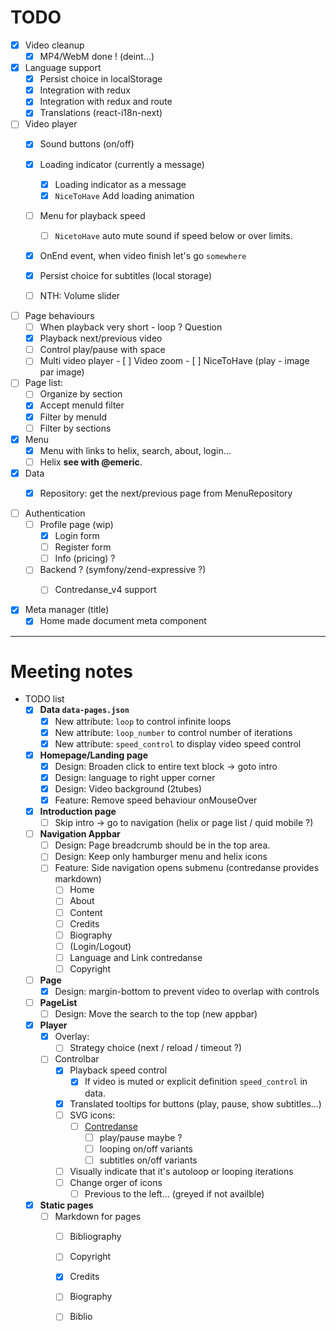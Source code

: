 # TODO

- [X] Video cleanup
  - [X] MP4/WebM done ! (deint...)

- [X] Language support 
  - [X] Persist choice in localStorage
  - [X] Integration with redux
  - [X] Integration with redux and route
  - [X] Translations (react-i18n-next)
  
- [ ] Video player
  - [x] Sound buttons (on/off)
  - [x] Loading indicator (currently a message)
    - [x] Loading indicator as a message
    - [x] `NiceToHave` Add loading animation 
  - [ ] Menu for playback speed
    - [ ] `NicetoHave` auto mute sound if speed below or over limits.
  - [x] OnEnd event, when video finish let's go `somewhere`
  - [x] Persist choice for subtitles (local storage)
  - [ ] NTH: Volume slider
  
       
- [ ] Page behaviours  
  - [ ] When playback very short - loop ? Question  
  - [x] Playback next/previous video 
  - [ ] Control play/pause with space
  - [ ] Multi video player
        - [ ] Video zoom 
        - [ ] NiceToHave (play - image par image)

- [ ] Page list:
  - [ ] Organize by section
  - [x] Accept menuId filter
  - [x] Filter by menuId
  - [ ] Filter by sections

- [X] Menu
  - [X] Menu with links to helix, search, about, login...
  - [ ] Helix **see with @emeric**.
      
- [x] Data
  - [X] Repository: get the next/previous page from MenuRepository
     

- [ ] Authentication
  - [ ] Profile page (wip)
    - [X] Login form
    - [ ] Register form
    - [ ] Info (pricing) ?
  - [ ] Backend ? (symfony/zend-expressive ?)
    - [ ] Contredanse_v4 support

  
- [x] Meta manager (title)
  - [x] Home made document meta component  

------

# Meeting notes

- TODO list
  - [x] **Data `data-pages.json`**
      - [x] New attribute: `loop` to control infinite loops
      - [x] New attribute: `loop_number` to control number of iterations
      - [x] New attribute: `speed_control` to display video speed control
  - [x] **Homepage/Landing page**
    - [x] Design: Broaden click to entire text block -> goto intro  
    - [x] Design: language to right upper corner  
    - [x] Design: Video background (2tubes)
    - [x] Feature: Remove speed behaviour onMouseOver
  - [x] **Introduction page**
    - [ ] Skip intro -> go to navigation (helix or page list / quid mobile ?)    
  - [ ] **Navigation Appbar**
    - [ ] Design: Page breadcrumb should be in the top area.
    - [ ] Design: Keep only hamburger menu and helix icons
    - [ ] Feature: Side navigation opens submenu (contredanse provides markdown)    
       - [ ] Home
       - [ ] About 
       - [ ] Content
       - [ ] Credits 
       - [ ] Biography
       - [ ] (Login/Logout)
       - [ ] Language and Link contredanse 
       - [ ] Copyright       
  - [ ] **Page**
    - [x] Design: margin-bottom to prevent video to overlap with controls
  - [ ] **PageList**
      - [ ] Design: Move the search to the top (new appbar)    
  - [x] **Player**       
    - [x] Overlay:
      - [ ] Strategy choice (next / reload / timeout ?)       
    - [ ] Controlbar
      - [x] Playback speed control 
        - [x] If video is muted or explicit definition `speed_control` in data.
      - [x] Translated tooltips for buttons (play, pause, show subtitles...)              
      - [ ] SVG icons:
        - [ ] <u>Contredanse</u>
          - [ ] play/pause maybe ? 
          - [ ] looping on/off variants
          - [ ] subtitles on/off variants
      - [ ] Visually indicate that it's autoloop or looping iterations
      - [ ] Change orger of icons
          - [ ] Previous to the left... (greyed if not availble)         
  - [x] **Static pages**
    - [ ] Markdown for pages
      - [ ] Bibliography
      - [ ] Copyright
      - [x] Credits
      - [ ] Biography
      - [ ] Biblio
               
